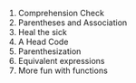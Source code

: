 1. Comprehension Check
2. Parentheses and Association
3. Heal the sick
4. A Head Code
5. Parenthesization
6. Equivalent expressions
7. More fun with functions